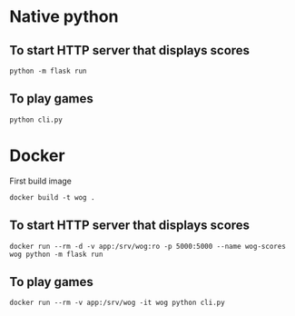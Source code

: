 # Native python

To start HTTP server that displays scores
-
```shell
python -m flask run
```

To play games
-
```shell
python cli.py
```

# Docker

First build image
```shell
docker build -t wog .
```


To start HTTP server that displays scores
-
```shell
docker run --rm -d -v app:/srv/wog:ro -p 5000:5000 --name wog-scores wog python -m flask run
```

To play games
-
```shell
docker run --rm -v app:/srv/wog -it wog python cli.py
```